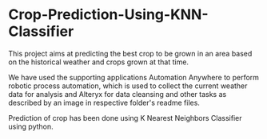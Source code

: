 # Crop-Prediction-Using-KNN-Classifier
This project aims at predicting the best crop to be grown in an area based on the historical weather and crops grown at that time.

We have used the supporting applications Automation Anywhere to perform robotic process automation, which is used to collect the current weather data for analysis and Alteryx for data cleansing and other tasks as described by an image in respective folder's readme files. 

Prediction of crop has been done using K Nearest Neighbors Classifier using python.
